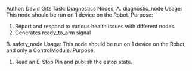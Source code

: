 Author: David Gitz
Task: Diagnostics
Nodes:
A. diagnostic_node
Usage: This node should be run on 1 device on the Robot.
Purpose: 
1. Report and respond to various health issues with different nodes.
2. Generates ready_to_arm signal

B. safety_node
Usage: This node should be run on 1 device on the Robot, and only a ControlModule.
Purpose:
1. Read an E-Stop Pin and publish the estop state.

